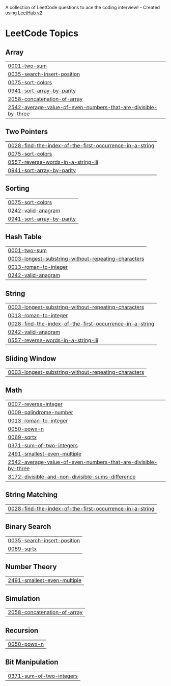 A collection of LeetCode questions to ace the coding interview! - Created using [LeetHub v2](https://github.com/arunbhardwaj/LeetHub-2.0)
<!---LeetCode Topics Start-->
# LeetCode Topics
## Array
|  |
| ------- |
| [0001-two-sum](https://github.com/Faizfavaz4646/myleetcode/tree/master/0001-two-sum) |
| [0035-search-insert-position](https://github.com/Faizfavaz4646/myleetcode/tree/master/0035-search-insert-position) |
| [0075-sort-colors](https://github.com/Faizfavaz4646/myleetcode/tree/master/0075-sort-colors) |
| [0941-sort-array-by-parity](https://github.com/Faizfavaz4646/myleetcode/tree/master/0941-sort-array-by-parity) |
| [2058-concatenation-of-array](https://github.com/Faizfavaz4646/myleetcode/tree/master/2058-concatenation-of-array) |
| [2542-average-value-of-even-numbers-that-are-divisible-by-three](https://github.com/Faizfavaz4646/myleetcode/tree/master/2542-average-value-of-even-numbers-that-are-divisible-by-three) |
## Two Pointers
|  |
| ------- |
| [0028-find-the-index-of-the-first-occurrence-in-a-string](https://github.com/Faizfavaz4646/myleetcode/tree/master/0028-find-the-index-of-the-first-occurrence-in-a-string) |
| [0075-sort-colors](https://github.com/Faizfavaz4646/myleetcode/tree/master/0075-sort-colors) |
| [0557-reverse-words-in-a-string-iii](https://github.com/Faizfavaz4646/myleetcode/tree/master/0557-reverse-words-in-a-string-iii) |
| [0941-sort-array-by-parity](https://github.com/Faizfavaz4646/myleetcode/tree/master/0941-sort-array-by-parity) |
## Sorting
|  |
| ------- |
| [0075-sort-colors](https://github.com/Faizfavaz4646/myleetcode/tree/master/0075-sort-colors) |
| [0242-valid-anagram](https://github.com/Faizfavaz4646/myleetcode/tree/master/0242-valid-anagram) |
| [0941-sort-array-by-parity](https://github.com/Faizfavaz4646/myleetcode/tree/master/0941-sort-array-by-parity) |
## Hash Table
|  |
| ------- |
| [0001-two-sum](https://github.com/Faizfavaz4646/myleetcode/tree/master/0001-two-sum) |
| [0003-longest-substring-without-repeating-characters](https://github.com/Faizfavaz4646/myleetcode/tree/master/0003-longest-substring-without-repeating-characters) |
| [0013-roman-to-integer](https://github.com/Faizfavaz4646/myleetcode/tree/master/0013-roman-to-integer) |
| [0242-valid-anagram](https://github.com/Faizfavaz4646/myleetcode/tree/master/0242-valid-anagram) |
## String
|  |
| ------- |
| [0003-longest-substring-without-repeating-characters](https://github.com/Faizfavaz4646/myleetcode/tree/master/0003-longest-substring-without-repeating-characters) |
| [0013-roman-to-integer](https://github.com/Faizfavaz4646/myleetcode/tree/master/0013-roman-to-integer) |
| [0028-find-the-index-of-the-first-occurrence-in-a-string](https://github.com/Faizfavaz4646/myleetcode/tree/master/0028-find-the-index-of-the-first-occurrence-in-a-string) |
| [0242-valid-anagram](https://github.com/Faizfavaz4646/myleetcode/tree/master/0242-valid-anagram) |
| [0557-reverse-words-in-a-string-iii](https://github.com/Faizfavaz4646/myleetcode/tree/master/0557-reverse-words-in-a-string-iii) |
## Sliding Window
|  |
| ------- |
| [0003-longest-substring-without-repeating-characters](https://github.com/Faizfavaz4646/myleetcode/tree/master/0003-longest-substring-without-repeating-characters) |
## Math
|  |
| ------- |
| [0007-reverse-integer](https://github.com/Faizfavaz4646/myleetcode/tree/master/0007-reverse-integer) |
| [0009-palindrome-number](https://github.com/Faizfavaz4646/myleetcode/tree/master/0009-palindrome-number) |
| [0013-roman-to-integer](https://github.com/Faizfavaz4646/myleetcode/tree/master/0013-roman-to-integer) |
| [0050-powx-n](https://github.com/Faizfavaz4646/myleetcode/tree/master/0050-powx-n) |
| [0069-sqrtx](https://github.com/Faizfavaz4646/myleetcode/tree/master/0069-sqrtx) |
| [0371-sum-of-two-integers](https://github.com/Faizfavaz4646/myleetcode/tree/master/0371-sum-of-two-integers) |
| [2491-smallest-even-multiple](https://github.com/Faizfavaz4646/myleetcode/tree/master/2491-smallest-even-multiple) |
| [2542-average-value-of-even-numbers-that-are-divisible-by-three](https://github.com/Faizfavaz4646/myleetcode/tree/master/2542-average-value-of-even-numbers-that-are-divisible-by-three) |
| [3172-divisible-and-non-divisible-sums-difference](https://github.com/Faizfavaz4646/myleetcode/tree/master/3172-divisible-and-non-divisible-sums-difference) |
## String Matching
|  |
| ------- |
| [0028-find-the-index-of-the-first-occurrence-in-a-string](https://github.com/Faizfavaz4646/myleetcode/tree/master/0028-find-the-index-of-the-first-occurrence-in-a-string) |
## Binary Search
|  |
| ------- |
| [0035-search-insert-position](https://github.com/Faizfavaz4646/myleetcode/tree/master/0035-search-insert-position) |
| [0069-sqrtx](https://github.com/Faizfavaz4646/myleetcode/tree/master/0069-sqrtx) |
## Number Theory
|  |
| ------- |
| [2491-smallest-even-multiple](https://github.com/Faizfavaz4646/myleetcode/tree/master/2491-smallest-even-multiple) |
## Simulation
|  |
| ------- |
| [2058-concatenation-of-array](https://github.com/Faizfavaz4646/myleetcode/tree/master/2058-concatenation-of-array) |
## Recursion
|  |
| ------- |
| [0050-powx-n](https://github.com/Faizfavaz4646/myleetcode/tree/master/0050-powx-n) |
## Bit Manipulation
|  |
| ------- |
| [0371-sum-of-two-integers](https://github.com/Faizfavaz4646/myleetcode/tree/master/0371-sum-of-two-integers) |
<!---LeetCode Topics End-->